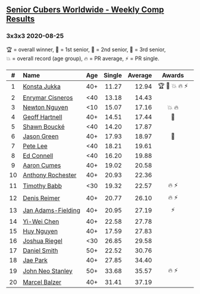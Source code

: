 <style>table {white-space: nowrap;}</style>

## [Senior Cubers Worldwide - Weekly Comp Results](/scw-comp/results/)
### 3x3x3 2020-08-25

<span style="white-space: nowrap;">🏆 = overall winner</span>, <span style="white-space: nowrap;">🥇 = 1st senior</span>, <span style="white-space: nowrap;">🥈 = 2nd senior</span>, <span style="white-space: nowrap;">🥉 = 3rd senior</span>, <span style="white-space: nowrap;">💥 = overall record (age group)</span>, <span style="white-space: nowrap;">🔥 = PR average</span>, <span style="white-space: nowrap;">⚡ = PR single</span>.

| # | Name | Age | Single | Average | Awards | Solve 1 | Solve 2 | Solve 3 | Solve 4 | Solve 5 | Video |
| :--: | :-- | :--: | --: | --: | :--: | --: | --: | --: | --: | --: | :-- |
| 1 | [Konsta Jukka](../../persons/konsta_jukka/333.md) | 40+ | 11.27 | 12.94 | 🏆 🥇 💥 🔥 ⚡ | 12.09 | 12.94 | 13.80 | 11.27 | 14.52 | [Desktop](https://www.facebook.com/events/2812216602434889/permalink/2812794762377073) / [Mobile](https://m.facebook.com/events/2812216602434889?view=permalink&id=2812794762377073) |
| 2 | [Enrymar Cisneros](../../persons/enrymar_cisneros/333.md) | <40 | 13.18 | 14.43 |  | 15.51 | 14.44 | 14.20 | 13.18 | 14.66 | [Desktop](https://www.facebook.com/events/2812216602434889/permalink/2818833045106578) / [Mobile](https://m.facebook.com/events/2812216602434889?view=permalink&id=2818833045106578) |
| 3 | [Newton Nguyen](../../persons/newton_nguyen/333.md) | <10 | 15.07 | 17.16 | 💥 🔥 | 16.15 | 17.62 | 17.70 | 15.07 | 19.89 | [Desktop](https://www.facebook.com/events/2812216602434889/permalink/2818539298469286) / [Mobile](https://m.facebook.com/events/2812216602434889?view=permalink&id=2818539298469286) |
| 4 | [Geoff Hartnell](../../persons/geoff_hartnell/333.md) | 40+ | 14.51 | 17.44 | 🥈 | 15.67 | 18.30 | 14.51 | 20.27 | 18.36 | [Desktop](https://www.facebook.com/events/2812216602434889/permalink/2816632028660013) / [Mobile](https://m.facebook.com/events/2812216602434889?view=permalink&id=2816632028660013) |
| 5 | [Shawn Boucké](../../persons/shawn_boucke/333.md) | <40 | 14.20 | 17.87 |  | 17.94 | 19.34 | 14.20 | 16.40 | 19.28 | [Desktop](https://www.facebook.com/events/2812216602434889/permalink/2813694458953770) / [Mobile](https://m.facebook.com/events/2812216602434889?view=permalink&id=2813694458953770) |
| 6 | [Jason Green](../../persons/jason_green/333.md) | 40+ | 17.93 | 18.97 | 🥉 | 18.02 | 17.93 | 18.71 | 20.19 | DNF | [Desktop](https://www.facebook.com/jasongreenbowler/videos/10163944541995425) / [Mobile](https://m.facebook.com/jasongreenbowler/videos/10163944541995425) |
| 7 | [Pete Lee](../../persons/pete_lee/333.md) | <40 | 18.21 | 19.61 |  | 18.21 | 20.91 | 23.84 | 18.33 | 19.60 | [Desktop](https://www.facebook.com/events/2812216602434889/permalink/2816667538656462) / [Mobile](https://m.facebook.com/events/2812216602434889?view=permalink&id=2816667538656462) |
| 8 | [Ed Connell](../../persons/ed_connell/333.md) | <40 | 16.20 | 19.88 |  | 22.24 | 16.20 | 18.67 | 20.30 | 20.68 | [Desktop](https://www.facebook.com/events/2812216602434889/permalink/2818220558501160) / [Mobile](https://m.facebook.com/events/2812216602434889?view=permalink&id=2818220558501160) |
| 9 | [Aaron Cumes](../../persons/aaron_cumes/333.md) | 40+ | 19.02 | 20.58 |  | 19.04 | 21.84 | 19.02 | 21.52 | 21.19 | [Desktop](https://www.facebook.com/events/2812216602434889/permalink/2813090202347529) / [Mobile](https://m.facebook.com/events/2812216602434889?view=permalink&id=2813090202347529) |
| 10 | [Anthony Rochester](../../persons/anthony_rochester/333.md) | 40+ | 20.93 | 22.36 |  | 20.93 | 22.83 | 27.92 | 21.49 | 22.76 | [Desktop](https://www.facebook.com/events/2812216602434889/permalink/2813411375648745) / [Mobile](https://m.facebook.com/events/2812216602434889?view=permalink&id=2813411375648745) |
| 11 | [Timothy Babb](../../persons/timothy_babb/333.md) | <30 | 19.32 | 22.57 | 🔥 ⚡ | 23.01 | 22.86 | 21.92 | 19.32 | 22.94 | [Desktop](https://www.facebook.com/tbabb/videos/10164454739985553) / [Mobile](https://m.facebook.com/tbabb/videos/10164454739985553) |
| 12 | [Denis Reimer](../../persons/denis_reimer/333.md) | 40+ | 20.77 | 26.10 | 🔥 ⚡ | 27.89 | 23.93 | 26.49 | 28.18 | 20.77 | [Desktop](https://www.facebook.com/denis.reimer.5473/videos/655086878436274) / [Mobile](https://m.facebook.com/denis.reimer.5473/videos/655086878436274) |
| 13 | [Jan Adams-Fielding](../../persons/jan_adams_fielding/333.md) | 40+ | 20.95 | 27.19 | ⚡ | 24.50 | 30.48 | 20.95 | 26.60 | 34.26 | [Desktop](https://www.facebook.com/events/2812216602434889/permalink/2818693708453845) / [Mobile](https://m.facebook.com/events/2812216602434889?view=permalink&id=2818693708453845) |
| 14 | [Yi-Wei Chen](../../persons/yi_wei_chen/333.md) | 40+ | 22.58 | 27.78 |  | 30.23 | 23.99 | 29.13 | 39.66 | 22.58 | [Desktop](https://www.facebook.com/events/2812216602434889/permalink/2816768031979746) / [Mobile](https://m.facebook.com/events/2812216602434889?view=permalink&id=2816768031979746) |
| 15 | [Huy Nguyen](../../persons/huy_nguyen/333.md) | 40+ | 17.59 | 27.83 |  | 17.59 | 22.32 | DNF | 37.71 | 23.47 | [Desktop](https://www.facebook.com/events/2812216602434889/permalink/2818539298469286) / [Mobile](https://m.facebook.com/events/2812216602434889?view=permalink&id=2818539298469286) |
| 16 | [Joshua Riegel](../../persons/joshua_riegel/333.md) | <30 | 26.85 | 29.58 |  | 29.81 | 30.22 | 26.85 | 35.70 | 28.70 | [Desktop](https://www.facebook.com/events/2812216602434889/permalink/2818592468463969) / [Mobile](https://m.facebook.com/events/2812216602434889?view=permalink&id=2818592468463969) |
| 17 | [Daniel Smith](../../persons/daniel_smith/333.md) | 50+ | 22.52 | 30.76 |  | 22.52 | 31.92 | 27.92 | 32.44 | 33.05 | [Desktop](https://www.facebook.com/events/2812216602434889/permalink/2817941285195754) / [Mobile](https://m.facebook.com/events/2812216602434889?view=permalink&id=2817941285195754) |
| 18 | [Jae Park](../../persons/jae_park/333.md) | 40+ | 27.85 | 34.40 |  | 28.97 | 32.31 | 41.91 | 54.22 | 27.85 | [Desktop](https://www.facebook.com/events/2812216602434889/permalink/2816623875327495) / [Mobile](https://m.facebook.com/events/2812216602434889?view=permalink&id=2816623875327495) |
| 19 | [John Neo Stanley](../../persons/john_neo_stanley/333.md) | 50+ | 33.68 | 35.57 | 🔥 ⚡ | 33.68 | 33.92 | 34.26 | 42.03 | 38.52 | [Desktop](https://www.facebook.com/events/2812216602434889/permalink/2815680582088491) / [Mobile](https://m.facebook.com/events/2812216602434889?view=permalink&id=2815680582088491) |
| 20 | [Marcel Balzer](../../persons/marcel_balzer/333.md) | 40+ | 31.41 | 37.19 |  | 35.57 | 1:08.64 | 32.97 | 31.41 | 43.04 | [Desktop](https://www.facebook.com/marcel.balzer.9216/videos/10160364933897516) / [Mobile](https://m.facebook.com/marcel.balzer.9216/videos/10160364933897516) |

<!-- Global site tag (gtag.js) - Google Analytics -->
<script async src="https://www.googletagmanager.com/gtag/js?id=UA-86348435-3"></script>
<script>window.dataLayer = window.dataLayer || []; function gtag() {dataLayer.push(arguments);} gtag('js', new Date()); gtag('config', 'UA-86348435-3');</script>
